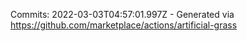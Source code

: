 Commits: 2022-03-03T04:57:01.997Z - Generated via https://github.com/marketplace/actions/artificial-grass
<br>
